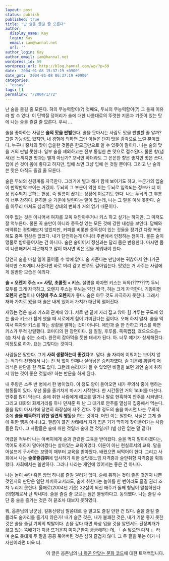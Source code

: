 ```yaml
---
layout: post
status: publish
published: true
title: "난 술을 즐길 줄 모른다"
author:
  display_name: Kay
  login: Kay
  email: iam@hannal.net
  url: ''
author_login: Kay
author_email: iam@hannal.net
wordpress_id: 59
wordpress_url: http://blog.hannal.com/wp/?p=59
date: '2004-01-08 15:37:19 +0900'
date_gmt: '2004-01-08 06:37:19 +0900'
categories:
- "essay"
tags: []
permalink: "/2004/1/72"
---
```

<p>난 술을 즐길 줄 모른다. 혀의 무능력함이(?) 첫째요, 두뇌의 무능력함이(?) 그 둘째 이유라 할 수 있다. 이 단백질 덩어리가 술에 대한 나름대로의 뚜렷한 지론과 기준이 있는 탓에 나는 술을 즐길 줄 모른다. 우씨 ...</p>
<p>술을 좋아하는 사람은 <b>술의 맛을 판별</b>한다. 술을 못마시는 사람도 맛을 판별할 줄 알까? 그럴 가능성도 있지만, 내 경험에 의하면 그런 이들은 단지 맛을 감각으로 느낄 뿐이었다. 누구나 홍차의 맛이 씁쓸한 것쯤은 한모금만으로 알 수 있듯이 말이다. 나는 술의 맛을 거의 판별 못한다. 일부 술을 제외하고는 전부 동일한 쓴 맛으로 접수된다. 물론 향(냄새)은 느끼지만 맛과는 별개 아닌가? 꼬냑만 하더라도 그 은은한 향은 좋지만 맛은 쓰다. 입에 쓴 것이 몸에 좋다고 하지만, 입에 쓰면 그냥 입에 쓴 것일 뿐이다. 그리고 난 술의 쓴 맛은 아직도 즐길 줄 모른다.</p>
<p>술은 두뇌의 신경계를 자극한다. 그러기에 별과 해가 함께 보이기도 하고, 누군가의 입술이 반딱반딱 보이는 거겠지. 두뇌의 그 부분이 약한 이는 두뇌로 입력되는 정보가 더 이상 접수되지 못하는 현상, 즉 필름이 끊기는 상황에 이르기도 한다. 나는 두뇌의 그 부분이 너무 강하다. 흔히들 술 기운에 빌린다는 말이 있는데, 나는 그 말을 이해 못한다. 술을 아무리 마셔도 심리적인 상태의 변화가 거의 없기 때문이다.</p>
<p>아주 없는 것은 아니어서 여자를 꼬옥 껴안아주거나 키스 하고 싶기는 하지만, 그 마저도 잘 억누른다. 물론 꼭 술만이 아니라 중독성 있는 모든 것에 강한 내성을 보인다. 담배와 마약류는 경험해보지 않았지만, 커피를 비롯한 중독성이 있는 것들을 장기간 다량 복용해도 중독 현상은 없었다. 내가 단언하는게 아니라 주변에서 인정하는 점이다. 물론 술이 맹물로 받아들여지는 건 아니다. 술은 술이어서 정신과는 달리 몸은 반응한다. 마시면 몸이 나른해져서 피곤해지고 많이 마시면 먹은 것을 게워내야 한다.</p>
<p>당연히 술을 마실 일이 줄어들 수 밖에 없다. 술 사준다는 만남에는 귀찮아서 안나가곤 하지만 스파게티 사준다면 바로 머리 감고 빤쭈도 갈아입는다. 맛있는 거 사주는 사람에게 깔끔한 모습은 예의다.</p>
<p><b>술 < 오렌지 주스 <= 사탕, 초콜릿 < 키스</b>. 설명을 하자면 키스는 혀와(???????) 두뇌 모두를 크게 자극하고, 오렌지 주스는 두뇌는 약간 자극, 혀는 크게 자극한다. 기왕이면 <b>오렌지 선업</b>이나 <b>아침에 주스 오렌지</b>가 좋다. 술은 아무 것도 자극하지 못한다. 그래서 재화 가치로 봤을 때 술은 내게 있어서 가치가 대단히 떨어진다.</p>
<p>재밌는 점은 술과 키스의 관계에 있다. 서로 맨 끝에 자리 잡고 앉아 힘 겨루는 구도에 있는 술과 키스가 함께 했을 때 서로에게 힘이 가미된다는 점이다. 오해 하지 말자. 술을 먹여서 여자와 키스를 하는 상황을 말하는 것이 아니다. 애인과 술 한 잔하고 키스를 하면 키스가 무척 강렬했다. 코미디의 한 장면이다. 침 질질, 후루룹. 쪽쪽쩝접, 흐으으으읍~ (숨 차서 숨 쉬는 소리). 완전히 잡아먹을 듯한 태세가 된다. 아. 너무 얘기가 상세해진다. 이정도로 하자. 요는 그렇다는 것이다.</p>
<p>사람들은 말한다. 그게 <b>사회 생활하는데 좋겠다</b>고. 맞다. 술 자리에 이뤄지는 보이지 않는 적과의 전쟁에서 나는 진 적 없이 언제나 살아남은 승리자였다. 술 기운에 휘말려 어리석은 판단을 한 적도 없다. 그런데 승리자가 될 수 있었던 비결을 보면 과연 술에 취하지 않는 것이 좋은 것일까? 하는 반문을 하게 된다.</p>
<p>내 주량은 소주 반 병에서 한 병이었다. 이 정도 양이 들어오면 내가 무의식 중에 행하는 행동들이 있다. 우선 물을 줄기차게 마시기 시작한다. 한 시간동안 거의 1리터를 마신다. 안주를 많이 먹는다. 술에 취한 사람에게 애교를 떨거나 말로 현혹하여 안주를 시켜낸다. 그리고 대화의 화제거리를 하나 던져준 뒤 난 그 대가로 안주를 열심히 집중해서 먹는다. 물을 많이 마시기에 당연히 화장실에 자주 간다. 주량 정도의 술을 마시면 나는 무의식 중에 <b>술을 해독하기 위한 일련의 행동</b>을 하는 것이다. 어떤 이는 말한다. 사실은 그게 술에 취한 행동 아니냐고. 필름이 끊긴 상태에서 자기 집은 기가 막히게 찾아들어가는 사람들은 많다. 그 사람들은 술에 취한 것일까 술에 깬 것일까? (별 상관 없는 말 같다)</p>
<p>어렸을 적부터 나는 아버지에게 술과 관련한 교육을 받아왔다. 술을 먹지 말아야겠다는, 먹어도 취하지 말아야겠다는 살아있는 교육이었다. 이론이 아닌 현실로서의 교육. 말을 어설프게 구사하는 꼬맹이 때부터 교육을 받아왔다. 배웠으면 써먹어야 한다. 그리고 사회에서 나는 <b>술못즐김㈜</b>에 입사하기 위한 술맛못느낌 자격증과 술안취함 자격증을 획득했다. 사회에서는 쓸만하다. 그러나 나라는 개인에 있어서는 좋은 건 아니다.</p>
<p>나는 놀이 수단 혹은 방법 하나를 즐길 권리가 없다. 술에 취하는 것이 좋은 것인지 나쁜 것인지의 판단은 일단 차치하고서라도, 술에 취한다는 놀이를 한 번이라도 즐길 권리 조차 누리지 못한다. 올해로(2004년 기준) 32살이 되신 애주가 둘째 형님이 말씀하신다(의형제로서 난 막내다). 술을 즐길 줄 모르는 점은 불쌍하다고. 동의했다. 나는 즐길 수단 중 술을 즐기는 것은 혀 끝조차 대보지 못하였다.</p>
<p>뭐, 옵존님의 낭군님, 길동신랑님 말씀대로 술 말고도 즐길 만한 건 많다. 술을 즐길 줄 몰라도 술자리를 즐기지 않은가! 내가 슬픈 것은, 내가 불쾌한 것은, 내가 기분 좋지 못한 것은 술을 즐길 기회의 박탈이다. 손을 갖다 대면 화상 입을 것을 알면서도 된장찌개가 끓고 있는 뚝배기가 지금 뜨거운지 미지근한지 궁금해하는데, 「 손 닿으면 다쳐 」 라며 손도 못대게 두 팔을 꽁꽁 묶어버린 것은 심히 즐겁지 않다. 그 두 팔을 묶는 이가 나 자신이라면 더욱 더.</p>
<p align="right">이 글은 옵존님의 <a href="http://blog.naver.com/offzon/20000549318" target="_blank">나 하곤 안맞는 문화 코드</a>에 대한 트랙백입니다.</p>
